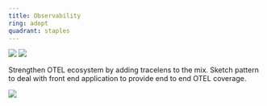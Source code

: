 ```yaml
---
title: Observability
ring: adopt
quadrant: staples
---
```


[![](https://img.shields.io/badge/front%20end-0c7cba?logo=gitbook&logoColor=000&style=flat)](https://thenewstack.io/instrumenting-a-react-app-using-opentelemetry/)
[![](https://img.shields.io/badge/tracelens-ef8d22?logo=hackthebox&logoColor=000&style=flat)](https://github.com/asynkron/TraceLens)

Strengthen OTEL ecosystem by adding tracelens to the mix. Sketch pattern to deal with front end application to provide end to end OTEL coverage.

![](/img/2024-01-08/tracelens.png)